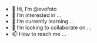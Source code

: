- 👋 Hi, I’m @evofoto
- 👀 I’m interested in ...
- 🌱 I’m currently learning ...
- 💞️ I’m looking to collaborate on ...
- 📫 How to reach me ...

<!---
evofoto/evofoto is a ✨ special ✨ repository because its `README.md` (this file) appears on your GitHub profile.
You can click the Preview link to take a look at your changes.
--->
